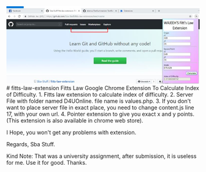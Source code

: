 <center><img src="https://github.com/Sba-Stuff/fitts-law-extension/blob/master/tutorial.JPG"></center>
# fitts-law-extension
Fitts Law Google Chrome Extension To Calculate Index of Difficulty.
1. Fitts law extension to calculate index of difficulty.
2. Server File with folder named D4UOnline. file name is values.php.
3. If you don't want to place server file in exact place, you need to change content.js line 17, with your own url.
4. Pointer extension to give you exact x and y points. (This extension is also available in chrome web store).

I Hope, you won't get any problems with extension.

Regards, 
Sba Stuff.


Kind Note: That was a university assignment, after submission, it is useless for me. Use it for good.
Thanks.
